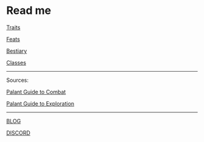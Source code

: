 # Read me

[Traits]()

[Feats]()

[Bestiary]()

[Classes]()

---

Sources:

[Palant Guide to Combat]()

[Palant Guide to Exploration]()

---

[BLOG](https://cyborgsandmages.wordpress.com/)

[DISCORD]()

